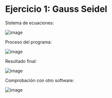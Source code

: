 # Ejercicio 1: Gauss Seidel

Sistema de ecuaciones: 

![image](https://github.com/22030130/Numerical-Methods-/assets/147437999/0d974d62-752d-4697-90e7-f2d93b7ab02b)

Proceso del programa:

![image](https://github.com/22030130/Numerical-Methods-/assets/147437999/4d14c5d9-9825-4f89-9151-e9cf7a02083d)

Resultado final:

![image](https://github.com/22030130/Numerical-Methods-/assets/147437999/ce41cc95-67af-4721-bdd1-80fd0477989c)

Comprobación con otro software:

![image](https://github.com/22030130/Numerical-Methods-/assets/147437999/940490dd-1cb4-4e34-9a8d-2791d5455563)



